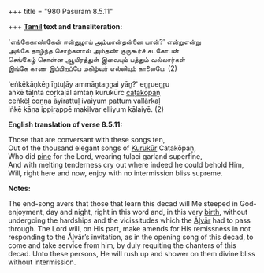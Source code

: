 +++
title = "980 Pasuram 8.5.11"

+++
**[Tamil](/definition/tamil#history "show Tamil definitions") text and transliteration:**

'எங்கேகாண்கேன் ஈன்துழாய் அம்மான்தன்னை யான்?' என்றுஎன்று  
அங்கே தாழ்ந்த சொற்களால் அம்தண் குருகூர்ச் சடகோபன்  
செங்கேழ் சொன்ன ஆயிரத்துள் இவையும் பத்தும் வல்லார்கள்  
இங்கே காண இப்பிறப்பே மகிழ்வர் எல்லியும் காலையே. (2)

'eṅkēkāṇkēṉ īṉtuḻāy ammāṉtaṉṉai yāṉ?' eṉṟueṉṟu  
aṅkē tāḻnta coṟkaḷāl amtaṇ kurukūrc [caṭakōpaṉ](/definition/catakopan#vaishnavism "show caṭakōpaṉ definitions")  
ceṅkēḻ coṉṉa āyirattuḷ ivaiyum pattum vallārkaḷ  
iṅkē kāṇa ippiṟappē makiḻvar elliyum kālaiyē. (2)

**English translation of verse 8.5.11:**

Those that are conversant with these songs ten,  
Out of the thousand elegant songs of [Kurukūr](/definition/kurukur#vaishnavism "show Kurukūr definitions") Caṭakōpaṉ,  
Who did [pine](/definition/pine#history "show pine definitions") for the Lord, wearing tulaci garland superfine,  
And with melting tenderness cry out where indeed he could behold Him,  
Will, right here and now, enjoy with no intermission bliss supreme.

**Notes:**

The end-song avers that those that learn this decad will Me steeped in God-enjoyment, day and night, right in this word and, in this very [birth](/definition/birth#history "show birth definitions"), without undergoing the hardships and the vicissitudes which the [Āḻvār](/definition/aḻvar#vaishnavism "show Āḻvār definitions") had to pass through. The Lord will, on His part, make amends for His remissness in not responding to the Āḻvār’s invitation, as in the opening song of this decad, to come and take service from him, by duly requiting the chanters of this decad. Unto these persons, He will rush up and shower on them divine bliss without intermission.



